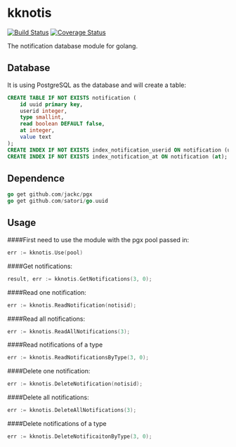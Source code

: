 # kknotis
[![Build Status](https://travis-ci.org/drkaka/kknotis.svg)](https://travis-ci.org/drkaka/kknotis)
[![Coverage Status](https://codecov.io/github/drkaka/kknotis/coverage.svg?branch=master)](https://codecov.io/github/drkaka/kknotis?branch=master) 

The notification database module for golang.

## Database
It is using PostgreSQL as the database and will create a table:

```sql  
CREATE TABLE IF NOT EXISTS notification (
	id uuid primary key,
	userid integer,
    type smallint,
    read boolean DEFAULT false,
    at integer,
    value text
);
CREATE INDEX IF NOT EXISTS index_notification_userid ON notification (userid);
CREATE INDEX IF NOT EXISTS index_notification_at ON notification (at);
```

## Dependence

```Go
go get github.com/jackc/pgx
go get github.com/satori/go.uuid
```

## Usage 

####First need to use the module with the pgx pool passed in:
```Go
err := kknotis.Use(pool)
```

####Get notifications:
```Go
result, err := kknotis.GetNotifications(3, 0);
```

####Read one notification:
```Go
err := kknotis.ReadNotification(notisid);
```

####Read all notifications:
```Go
err := kknotis.ReadAllNotifications(3);
```

####Read notifications of a type
```Go
err := kknotis.ReadNotificationsByType(3, 0);
```

####Delete one notification:
```Go
err := kknotis.DeleteNotification(notisid);
```

####Delete all notifications:
```Go
err := kknotis.DeleteAllNotifications(3);
```

####Delete notifications of a type
```Go
err := kknotis.DeleteNotificaitonByType(3, 0);
```
